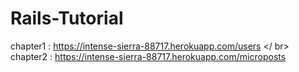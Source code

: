 # Rails-Tutorial

chapter1 : https://intense-sierra-88717.herokuapp.com/users </ br>
chapter2 : https://intense-sierra-88717.herokuapp.com/microposts
